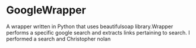 GoogleWrapper
=============

A wrapper written in Python that uses  beautifulsoap library.Wrapper performs a  specific  google search and extracts links pertaining to search. 
I performed a search and Christopher nolan
